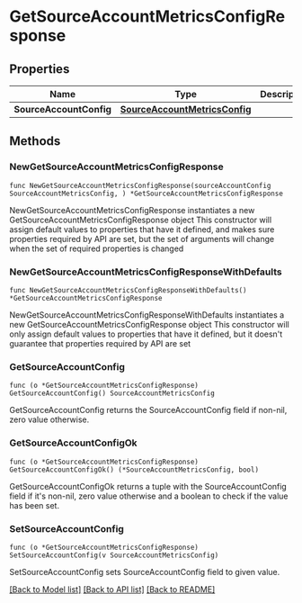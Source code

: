 # GetSourceAccountMetricsConfigResponse

## Properties

Name | Type | Description | Notes
------------ | ------------- | ------------- | -------------
**SourceAccountConfig** | [**SourceAccountMetricsConfig**](SourceAccountMetricsConfig.md) |  | 

## Methods

### NewGetSourceAccountMetricsConfigResponse

`func NewGetSourceAccountMetricsConfigResponse(sourceAccountConfig SourceAccountMetricsConfig, ) *GetSourceAccountMetricsConfigResponse`

NewGetSourceAccountMetricsConfigResponse instantiates a new GetSourceAccountMetricsConfigResponse object
This constructor will assign default values to properties that have it defined,
and makes sure properties required by API are set, but the set of arguments
will change when the set of required properties is changed

### NewGetSourceAccountMetricsConfigResponseWithDefaults

`func NewGetSourceAccountMetricsConfigResponseWithDefaults() *GetSourceAccountMetricsConfigResponse`

NewGetSourceAccountMetricsConfigResponseWithDefaults instantiates a new GetSourceAccountMetricsConfigResponse object
This constructor will only assign default values to properties that have it defined,
but it doesn't guarantee that properties required by API are set

### GetSourceAccountConfig

`func (o *GetSourceAccountMetricsConfigResponse) GetSourceAccountConfig() SourceAccountMetricsConfig`

GetSourceAccountConfig returns the SourceAccountConfig field if non-nil, zero value otherwise.

### GetSourceAccountConfigOk

`func (o *GetSourceAccountMetricsConfigResponse) GetSourceAccountConfigOk() (*SourceAccountMetricsConfig, bool)`

GetSourceAccountConfigOk returns a tuple with the SourceAccountConfig field if it's non-nil, zero value otherwise
and a boolean to check if the value has been set.

### SetSourceAccountConfig

`func (o *GetSourceAccountMetricsConfigResponse) SetSourceAccountConfig(v SourceAccountMetricsConfig)`

SetSourceAccountConfig sets SourceAccountConfig field to given value.



[[Back to Model list]](../README.md#documentation-for-models) [[Back to API list]](../README.md#documentation-for-api-endpoints) [[Back to README]](../README.md)


